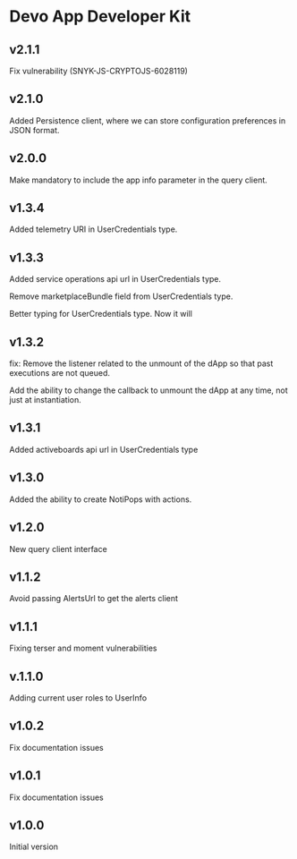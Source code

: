 # Devo App Developer Kit

## v2.1.1

Fix vulnerability (SNYK-JS-CRYPTOJS-6028119)

## v2.1.0

Added Persistence client, where we can store configuration preferences in JSON format.

## v2.0.0

Make mandatory to include the app info parameter in the query client.

## v1.3.4

Added telemetry URI in UserCredentials type.

## v1.3.3

Added service operations api url in UserCredentials type.

Remove marketplaceBundle field from UserCredentials type.

Better typing for UserCredentials type. Now it will

## v1.3.2

fix: Remove the listener related to the unmount of the dApp so that past executions are not queued.

Add the ability to change the callback to unmount the dApp at any time, not just at instantiation.

## v1.3.1

Added activeboards api url in UserCredentials type

## v1.3.0

Added the ability to create NotiPops with actions.

## v1.2.0

New query client interface

## v1.1.2

Avoid passing AlertsUrl to get the alerts client

## v1.1.1

Fixing terser and moment vulnerabilities

## v.1.1.0

Adding current user roles to UserInfo

## v1.0.2

Fix documentation issues

## v1.0.1

Fix documentation issues

## v1.0.0

Initial version
